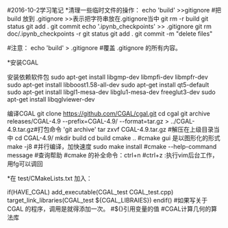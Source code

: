 #2016-10-2学习笔记
*清理一些临时文件的操作：
    echo 'build' >>gitignore  #把 build 放到 .gitignore
    >>表示把字符串放在.gitignore当中
    git rm -r build
    git status
    git add .
    git commit
    echo '.ipynb_checkpoints' >> .gitignore
    git rm doc/.ipynb_checkpoints -r
    git status
    git add .
    git commit -m "delete files"


#注意： echo 'build' > .gitignore   #覆盖 .gitignore 的所有内容。

*安装CGAL

 安装依赖软件包
 sudo apt-get install libgmp-dev libmpfi-dev libmpfr-dev 
 sudo apt-get install libboost1.58-all-dev
 sudo apt-get install qt5-default
 sudo apt-get install libgl1-mesa-dev libglu1-mesa-dev freeglut3-dev
 sudo apt-get install libqglviewer-dev


编译CGAL
git clone https://github.com/CGAL/cgal.git
cd cgal
git archive releases/CGAL-4.9 --prefix=CGAL-4.9/ --format=tar.gz >
../CGAL-4.9.tar.gz#打包命令 'git archive'
tar zxvf CGAL-4.9.tar.gz #解压在上级目录当中
cd CGAL-4.9/
mkdir build
cd build
cmake ..  #cmake gui 是以图形化的形式
make -j8 #并行编译，加快速度
sudo make install
#cmake --help-command message #查询帮助
#cmake 的补全命令：ctrl+n
#ctrl+z :执行vim后台工作，用fg可以调回



*在 test/CMakeLists.txt 加入：

if(HAVE_CGAL)
    add_executable(CGAL_test CGAL_test.cpp)
    target_link_libraries(CGAL_test ${CGAL_LIBRAIES})
endif()
#如果写关于CGAL 的程序，调用是就得添加一次。
#${}引用变量的值
#CGAL计算几何的算法库




















